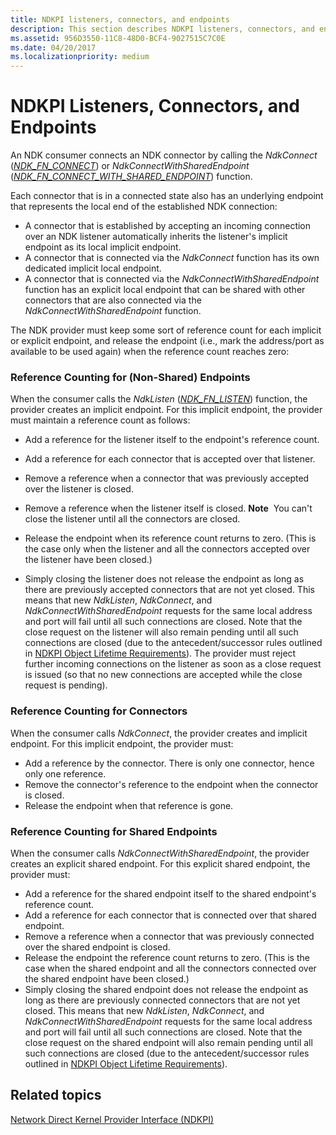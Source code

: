 ```yaml
---
title: NDKPI listeners, connectors, and endpoints
description: This section describes NDKPI listeners, connectors, and endpoints, and reference counting for connectors and endpoints
ms.assetid: 956D3550-11C8-48D0-BCF4-9027515C7C0E
ms.date: 04/20/2017
ms.localizationpriority: medium
---
```


# NDKPI Listeners, Connectors, and Endpoints


An NDK consumer connects an NDK connector by calling the *NdkConnect* ([*NDK\_FN\_CONNECT*](/windows-hardware/drivers/ddi/ndkpi/nc-ndkpi-ndk_fn_connect)) or *NdkConnectWithSharedEndpoint* ([*NDK\_FN\_CONNECT\_WITH\_SHARED\_ENDPOINT*](/windows-hardware/drivers/ddi/ndkpi/nc-ndkpi-ndk_fn_connect_with_shared_endpoint)) function.

Each connector that is in a connected state also has an underlying endpoint that represents the local end of the established NDK connection:

-   A connector that is established by accepting an incoming connection over an NDK listener automatically inherits the listener's implicit endpoint as its local implicit endpoint.
-   A connector that is connected via the *NdkConnect* function has its own dedicated implicit local endpoint.
-   A connector that is connected via the *NdkConnectWithSharedEndpoint* function has an explicit local endpoint that can be shared with other connectors that are also connected via the *NdkConnectWithSharedEndpoint* function.

The NDK provider must keep some sort of reference count for each implicit or explicit endpoint, and release the endpoint (i.e., mark the address/port as available to be used again) when the reference count reaches zero:

### Reference Counting for (Non-Shared) Endpoints

When the consumer calls the *NdkListen* ([*NDK\_FN\_LISTEN*](/windows-hardware/drivers/ddi/ndkpi/nc-ndkpi-ndk_fn_listen)) function, the provider creates an implicit endpoint. For this implicit endpoint, the provider must maintain a reference count as follows:

-   Add a reference for the listener itself to the endpoint's reference count.
-   Add a reference for each connector that is accepted over that listener.
-   Remove a reference when a connector that was previously accepted over the listener is closed.
-   Remove a reference when the listener itself is closed.
    **Note**  You can't close the listener until all the connectors are closed.

     

-   Release the endpoint when its reference count returns to zero. (This is the case only when the listener and all the connectors accepted over the listener have been closed.)
-   Simply closing the listener does not release the endpoint as long as there are previously accepted connectors that are not yet closed. This means that new *NdkListen*, *NdkConnect*, and *NdkConnectWithSharedEndpoint* requests for the same local address and port will fail until all such connections are closed. Note that the close request on the listener will also remain pending until all such connections are closed (due to the antecedent/successor rules outlined in [NDKPI Object Lifetime Requirements](ndkpi-object-lifetime-requirements.md)). The provider must reject further incoming connections on the listener as soon as a close request is issued (so that no new connections are accepted while the close request is pending).

### Reference Counting for Connectors

When the consumer calls *NdkConnect*, the provider creates and implicit endpoint. For this implicit endpoint, the provider must:

-   Add a reference by the connector. There is only one connector, hence only one reference.
-   Remove the connector's reference to the endpoint when the connector is closed.
-   Release the endpoint when that reference is gone.

### Reference Counting for Shared Endpoints

When the consumer calls *NdkConnectWithSharedEndpoint*, the provider creates an explicit shared endpoint. For this explicit shared endpoint, the provider must:

-   Add a reference for the shared endpoint itself to the shared endpoint's reference count.
-   Add a reference for each connector that is connected over that shared endpoint.
-   Remove a reference when a connector that was previously connected over the shared endpoint is closed.
-   Release the endpoint the reference count returns to zero. (This is the case when the shared endpoint and all the connectors connected over the shared endpoint have been closed.)
-   Simply closing the shared endpoint does not release the endpoint as long as there are previously connected connectors that are not yet closed. This means that new *NdkListen*, *NdkConnect*, and *NdkConnectWithSharedEndpoint* requests for the same local address and port will fail until all such connections are closed. Note that the close request on the shared endpoint will also remain pending until all such connections are closed (due to the antecedent/successor rules outlined in [NDKPI Object Lifetime Requirements](ndkpi-object-lifetime-requirements.md)).

## Related topics


[Network Direct Kernel Provider Interface (NDKPI)](./overview-of-network-direct-kernel-provider-interface--ndkpi-.md)

 

